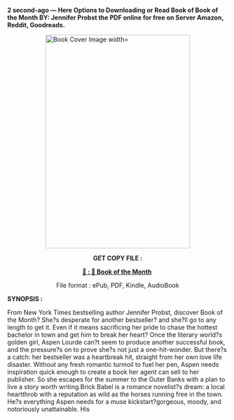 <p><strong>2 second-ago &mdash; Here Options to Downloading or Read Book of Book of the Month BY: Jennifer Probst the PDF online for free on Server Amazon, Reddit, Goodreads.</strong></p><p><a href="https://uk.ebookarea.xyz/?book=214967687-book-of-the-month"><img style="display: block; margin-left: auto; margin-right: auto;" src="https://i.gr-assets.com/images/S/compressed.photo.goodreads.com/books/1718733144l/214967687.jpg" alt="Book Cover Image width=" width="330" height="488" /></a></p><p style="text-align: center;"><strong>GET COPY FILE :</strong></p><p style="text-align: center;"><strong><a href="https://uk.ebookarea.xyz/?book=214967687-book-of-the-month" target="_blank" rel="noopener">📢 : 🔗 Book of the Month</a>&nbsp;</strong></p><p style="text-align: center;">File format : ePub, PDF, Kindle, AudioBook</p><p><strong>SYNOPSIS :</strong></p><p>From New York Times bestselling author Jennifer Probst, discover Book of the Month? She?s desperate for another bestseller? and she?ll go to any length to get it. Even if it means sacrificing her pride to chase the hottest bachelor in town and get him to break her heart?  Once the literary world?s golden girl, Aspen Lourde can?t seem to produce another successful book, and the pressure?s on to prove she?s not just a one-hit-wonder. But there?s a catch: her bestseller was a heartbreak hit, straight from her own love life disaster. Without any fresh romantic turmoil to fuel her pen, Aspen needs inspiration quick enough to create a book her agent can sell to her publisher. So she escapes for the summer to the Outer Banks with a plan to live a story worth writing.Brick Babel is a romance novelist?s dream: a local heartthrob with a reputation as wild as the horses running free in the town. He?s everything Aspen needs for a muse kickstart?gorgeous, moody, and notoriously unattainable. His </p>
